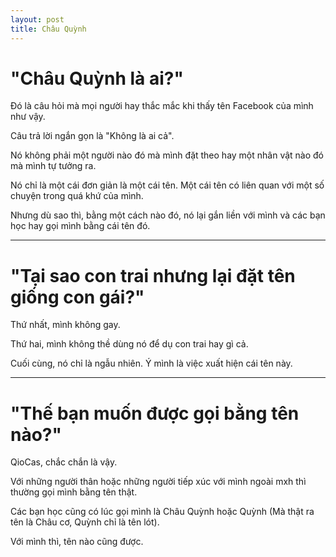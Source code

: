 ```yaml
---
layout: post
title: Châu Quỳnh
---
```


# "Châu Quỳnh là ai?"

Đó là câu hỏi mà mọi người hay thắc mắc khi thấy tên Facebook của mình như vậy.

Câu trả lời ngắn gọn là "Không là ai cả".

Nó không phải một người nào đó mà mình đặt theo hay một nhân vật nào đó mà mình tự tưởng ra.

Nó chỉ là một cái đơn giản là một cái tên. Một cái tên có liên quan với một số chuyện trong quá khứ của mình.

Nhưng dù sao thì, bằng một cách nào đó, nó lại gắn liền với mình và các bạn học hay gọi mình bằng cái tên đó.

---

# "Tại sao con trai nhưng lại đặt tên giống con gái?"

Thứ nhất, mình không gay.

Thứ hai, mình không thề dùng nó để dụ con trai hay gì cả. 

Cuối cùng, nó chỉ là ngẫu nhiên. Ý mình là việc xuất hiện cái tên này.

---

# "Thế bạn muốn được gọi bằng tên nào?"


QioCas, chắc chắn là vậy. 

Với những người thân hoặc những người tiếp xúc với mình ngoài mxh thì thường gọi mình bằng tên thật.

Các bạn học cũng có lúc gọi mình là Châu Quỳnh hoặc Quỳnh (Mà thật ra tên là Châu cơ, Quỳnh chỉ là tên lót).

Với mình thì, tên nào cũng được.